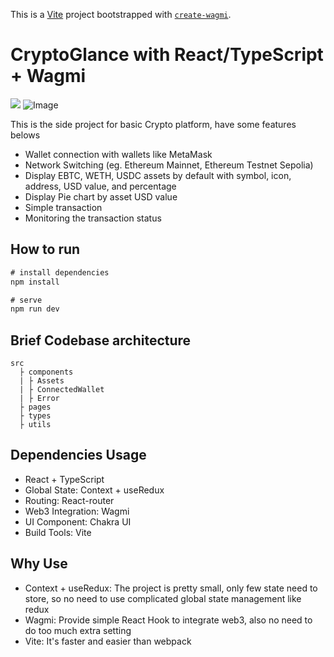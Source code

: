 This is a [Vite](https://vitejs.dev) project bootstrapped with [`create-wagmi`](https://github.com/wevm/wagmi/tree/main/packages/create-wagmi).

# CryptoGlance with React/TypeScript + Wagmi

![](https://github.com/hannahpun/todo-list-react/ToDoList.png)
![Image](https://i.imgur.com/CLROPMd.png)

This is the side project for basic Crypto platform, have some features belows

- Wallet connection with wallets like MetaMask
- Network Switching (eg. Ethereum Mainnet, Ethereum Testnet Sepolia)
- Display EBTC, WETH, USDC assets by default with symbol, icon, address, USD value, and percentage
- Display Pie chart by asset USD value
- Simple transaction
- Monitoring the transaction status

## How to run

```js
# install dependencies
npm install

# serve
npm run dev
```

## Brief Codebase architecture

```
src
  ├ components
  | ├ Assets
  | ├ ConnectedWallet
  | ├ Error
  ├ pages
  ├ types
  ├ utils
```

## Dependencies Usage

- React + TypeScript
- Global State: Context + useRedux
- Routing: React-router
- Web3 Integration: Wagmi
- UI Component: Chakra UI
- Build Tools: Vite

## Why Use

- Context + useRedux: The project is pretty small, only few state need to store, so no need to use complicated global state management like redux
- Wagmi: Provide simple React Hook to integrate web3, also no need to do too much extra setting
- Vite: It's faster and easier than webpack
